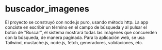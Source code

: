 # buscador_imagenes
El proyecto se construyó con node.js puro, usando método http.
La app conciste en escribir un término en el campo de búsqueda y al pulsar el botón de "Buscar", el sistema mostrará todas las imágenes que concuerden con la búsqueda, de manera
paginada. Para la aplicación web, se usa Tailwind, mustache.js, node.js, fetch, generadores, validaciones, etc.
